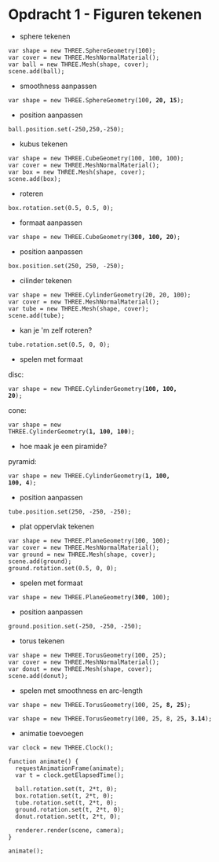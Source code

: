 # Opdracht 1 - Figuren tekenen

* sphere tekenen
```
var shape = new THREE.SphereGeometry(100);
var cover = new THREE.MeshNormalMaterial();
var ball = new THREE.Mesh(shape, cover);
scene.add(ball);
```

* smoothness aanpassen

<pre><code>var shape = new THREE.SphereGeometry(100<b>, 20, 15</b>);</code></pre>

* position aanpassen
```
ball.position.set(-250,250,-250);
```

* kubus tekenen
```
var shape = new THREE.CubeGeometry(100, 100, 100);
var cover = new THREE.MeshNormalMaterial();
var box = new THREE.Mesh(shape, cover);
scene.add(box);
```

* roteren
```
box.rotation.set(0.5, 0.5, 0);
```

* formaat aanpassen
<pre><code>var shape = new THREE.CubeGeometry(<b>300, 100, 20</b>);</code></pre>

* position aanpassen
```
box.position.set(250, 250, -250);
```

* cilinder tekenen
```
var shape = new THREE.CylinderGeometry(20, 20, 100);
var cover = new THREE.MeshNormalMaterial();
var tube = new THREE.Mesh(shape, cover);
scene.add(tube);
```

* kan je 'm zelf roteren?
```
tube.rotation.set(0.5, 0, 0);
```

* spelen met formaat

disc: <pre><code>var shape = new THREE.CylinderGeometry(<b>100, 100, 20</b>);</code></pre>
cone: <pre><code>var shape = new THREE.CylinderGeometry(<b>1, 100, 100</b>);</code></pre>

* hoe maak je een piramide?

pyramid: <pre><code>var shape = new THREE.CylinderGeometry(<b>1, 100, 100, 4</b>);</code></pre>

* position aanpassen
```
tube.position.set(250, -250, -250);
```

* plat oppervlak tekenen
```
var shape = new THREE.PlaneGeometry(100, 100);
var cover = new THREE.MeshNormalMaterial();
var ground = new THREE.Mesh(shape, cover);
scene.add(ground);
ground.rotation.set(0.5, 0, 0);
```

* spelen met formaat
<pre><code>var shape = new THREE.PlaneGeometry(<b>300</b>, 100);</code></pre>

* position aanpassen
```
ground.position.set(-250, -250, -250);
```

* torus tekenen
```
var shape = new THREE.TorusGeometry(100, 25);
var cover = new THREE.MeshNormalMaterial();
var donut = new THREE.Mesh(shape, cover);
scene.add(donut);
```

* spelen met smoothness en arc-length
<pre><code>var shape = new THREE.TorusGeometry(100, 25<b>, 8, 25</b>);</code></pre>

<pre><code>var shape = new THREE.TorusGeometry(100, 25, 8, 25<b>, 3.14</b>);</code></pre>

* animatie toevoegen
```
var clock = new THREE.Clock();

function animate() {
  requestAnimationFrame(animate);
  var t = clock.getElapsedTime();

  ball.rotation.set(t, 2*t, 0);
  box.rotation.set(t, 2*t, 0);
  tube.rotation.set(t, 2*t, 0);
  ground.rotation.set(t, 2*t, 0);
  donut.rotation.set(t, 2*t, 0);

  renderer.render(scene, camera);
}

animate();
```
